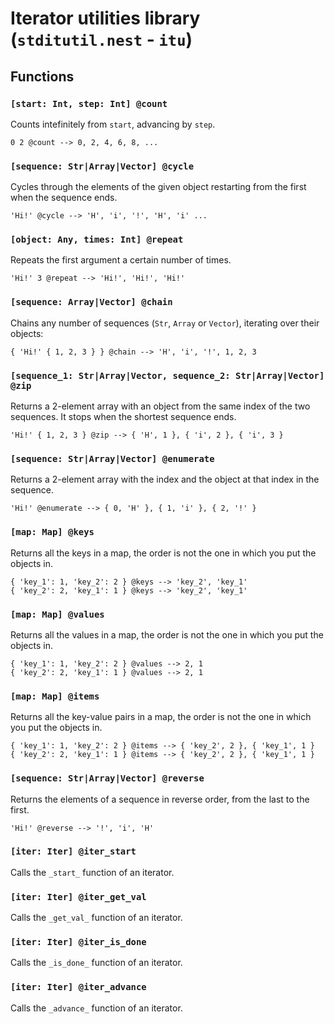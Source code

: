 # Iterator utilities library (`stditutil.nest` - `itu`)

## Functions

### `[start: Int, step: Int] @count`

Counts intefinitely from `start`, advancing by `step`.

```text
0 2 @count --> 0, 2, 4, 6, 8, ...
```

### `[sequence: Str|Array|Vector] @cycle`

Cycles through the elements of the given object restarting from the first when
the sequence ends.

```text
'Hi!' @cycle --> 'H', 'i', '!', 'H', 'i' ...
```

### `[object: Any, times: Int] @repeat`

Repeats the first argument a certain number of times.

```text
'Hi!' 3 @repeat --> 'Hi!', 'Hi!', 'Hi!'
```

### `[sequence: Array|Vector] @chain`

Chains any number of sequences (`Str`, `Array` or `Vector`), iterating over
their objects:

```text
{ 'Hi!' { 1, 2, 3 } } @chain --> 'H', 'i', '!', 1, 2, 3
```

### `[sequence_1: Str|Array|Vector, sequence_2: Str|Array|Vector] @zip`

Returns a 2-element array with an object from the same index of the two
sequences. It stops when the shortest sequence ends.

```text
'Hi!' { 1, 2, 3 } @zip --> { 'H', 1 }, { 'i', 2 }, { 'i', 3 }
```

### `[sequence: Str|Array|Vector] @enumerate`

Returns a 2-element array with the index and the object at that index in the
sequence.

```text
'Hi!' @enumerate --> { 0, 'H' }, { 1, 'i' }, { 2, '!' }
```

### `[map: Map] @keys`

Returns all the keys in a map, the order is not the one in which you put the
objects in.

```text
{ 'key_1': 1, 'key_2': 2 } @keys --> 'key_2', 'key_1'
{ 'key_2': 2, 'key_1': 1 } @keys --> 'key_2', 'key_1'
```

### `[map: Map] @values`

Returns all the values in a map, the order is not the one in which you put the
objects in.

```text
{ 'key_1': 1, 'key_2': 2 } @values --> 2, 1
{ 'key_2': 2, 'key_1': 1 } @values --> 2, 1
```

### `[map: Map] @items`

Returns all the key-value pairs in a map, the order is not the one in which you
put the objects in.

```text
{ 'key_1': 1, 'key_2': 2 } @items --> { 'key_2', 2 }, { 'key_1', 1 }
{ 'key_2': 2, 'key_1': 1 } @items --> { 'key_2', 2 }, { 'key_1', 1 }
```

### `[sequence: Str|Array|Vector] @reverse`

Returns the elements of a sequence in reverse order, from the last to the first.

```text
'Hi!' @reverse --> '!', 'i', 'H'
```

### `[iter: Iter] @iter_start`

Calls the `_start_` function of an iterator.

### `[iter: Iter] @iter_get_val`

Calls the `_get_val_` function of an iterator.

### `[iter: Iter] @iter_is_done`

Calls the `_is_done_` function of an iterator.

### `[iter: Iter] @iter_advance`

Calls the `_advance_` function of an iterator.
